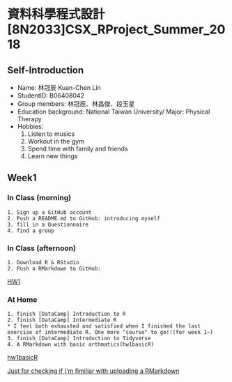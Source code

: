 ﻿# 資料科學程式設計[8N2033]CSX_RProject_Summer_2018
## Self-Introduction
* Name: 林冠辰 Kuan-Chen Lin
* StudentID: B06408042
* Group members: 林冠辰、林昌傑、段玉星
* Education background: National Taiwan University/ Major: Physical Therapy
* Hobbies: 
  1. Listen to musics
  2. Workout in the gym
  3. Spend time with family and friends
  4. Learn new things 
## Week1
### In Class (morning)
	1. Sign up a GitHub account
	2. Push a README.md to GitHub: introducing myself
	3. fill in a Questionnaire 
	4. find a group 
### In Class (afternoon)
	1. Download R & RStudio
	2. Push a RMarkdown to GitHub:
[HW1]( https://tedlinx.github.io/CSX_RProject_summer_2018/week1/HW1.html)
### At Home
	1. finish [DataCamp] Introduction to R
	2. finish [DataCamp] Intermediate R
	* I feel both exhausted and satisfied when I finished the last exercise of intermediate R. One more "course" to go!!(for week 1~) 
	3. finish [DataCamp] Introduction to Tidyverse
	4. A RMarkdown with basic arthmatics(hw1basicR)
[hw1basicR]( https://tedlinx.github.io/CSX_RProject_summer_2018/week1/hw1basicR.html)

[Just for checking if I'm fimiliar with uploading a RMarkdown](https://tedlinx.github.io/CSX_RProject_summer_2018/week2/checking.html)